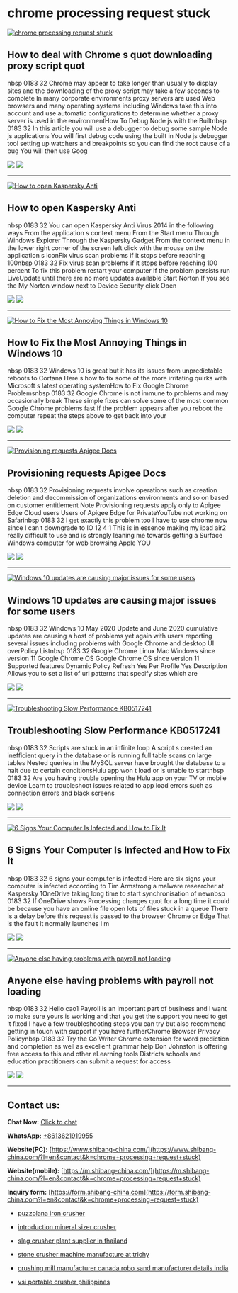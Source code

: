 # chrome processing request stuck

<a href="https://swt.shibang-china.com/?l=en&img&k=chrome+processing+request+stuck" target="_blank">![chrome processing request stuck](http://static.shibang-china.com/all-800x300/983.jpg)</a>

## How to deal with Chrome s quot downloading proxy script quot
nbsp 0183 32 Chrome may appear to take longer than usually to display sites and the downloading of the proxy script may take a few seconds to complete In many corporate environments proxy servers are used Web browsers and many operating systems including Windows take this into account and use automatic configurations to determine whether a proxy server is used in the environmentHow To Debug Node js with the Builtnbsp 0183 32 In this article you will use a debugger to debug some sample Node js applications You will first debug code using the built in Node js debugger tool setting up watchers and breakpoints so you can find the root cause of a bug You will then use Goog


<a href="https://whatsapp.shibangsoft.com/WhatsApp.php" target="_blank" title="WhatsApp">![](http://static.shibang-china.com/icon/whatsapp.png)</a> <a href="https://swt.shibang-china.com/?l=en&icon&k=chrome+processing+request+stuck" target="_blank">![](http://static.shibang-china.com/icon/chat-en.png)</a>

---

<a href="https://swt.shibang-china.com/?l=en&img&k=chrome+processing+request+stuck" target="_blank">![How to open Kaspersky Anti](http://static.shibang-china.com/all-800x300/914.jpg)</a>

## How to open Kaspersky Anti
nbsp 0183 32 You can open Kaspersky Anti Virus 2014 in the following ways From the application s context menu From the Start menu Through Windows Explorer Through the Kaspersky Gadget From the context menu in the lower right corner of the screen left click with the mouse on the application s iconFix virus scan problems if it stops before reaching 100nbsp 0183 32 Fix virus scan problems if it stops before reaching 100 percent To fix this problem restart your computer If the problem persists run LiveUpdate until there are no more updates available Start Norton If you see the My Norton window next to Device Security click Open


<a href="https://whatsapp.shibangsoft.com/WhatsApp.php" target="_blank" title="WhatsApp">![](http://static.shibang-china.com/icon/whatsapp.png)</a> <a href="https://swt.shibang-china.com/?l=en&icon&k=chrome+processing+request+stuck" target="_blank">![](http://static.shibang-china.com/icon/chat-en.png)</a>

---

<a href="https://swt.shibang-china.com/?l=en&img&k=chrome+processing+request+stuck" target="_blank">![How to Fix the Most Annoying Things in Windows 10](http://static.shibang-china.com/all-800x300/1212.jpg)</a>

## How to Fix the Most Annoying Things in Windows 10
nbsp 0183 32 Windows 10 is great but it has its issues from unpredictable reboots to Cortana Here s how to fix some of the more irritating quirks with Microsoft s latest operating systemHow to Fix Google Chrome Problemsnbsp 0183 32 Google Chrome is not immune to problems and may occasionally break These simple fixes can solve some of the most common Google Chrome problems fast If the problem appears after you reboot the computer repeat the steps above to get back into your


<a href="https://whatsapp.shibangsoft.com/WhatsApp.php" target="_blank" title="WhatsApp">![](http://static.shibang-china.com/icon/whatsapp.png)</a> <a href="https://swt.shibang-china.com/?l=en&icon&k=chrome+processing+request+stuck" target="_blank">![](http://static.shibang-china.com/icon/chat-en.png)</a>

---

<a href="https://swt.shibang-china.com/?l=en&img&k=chrome+processing+request+stuck" target="_blank">![Provisioning requests Apigee Docs](http://static.shibang-china.com/all-800x300/586.jpg)</a>

## Provisioning requests Apigee Docs
nbsp 0183 32 Provisioning requests involve operations such as creation deletion and decommission of organizations environments and so on based on customer entitlement Note Provisioning requests apply only to Apigee Edge Cloud users Users of Apigee Edge for PrivateYouTube not working on Safarinbsp 0183 32 I get exactly this problem too I have to use chrome now since I can t downgrade to IO 12 4 1 This is in essence making my ipad air2 really difficult to use and is strongly leaning me towards getting a Surface Windows computer for web browsing Apple YOU


<a href="https://whatsapp.shibangsoft.com/WhatsApp.php" target="_blank" title="WhatsApp">![](http://static.shibang-china.com/icon/whatsapp.png)</a> <a href="https://swt.shibang-china.com/?l=en&icon&k=chrome+processing+request+stuck" target="_blank">![](http://static.shibang-china.com/icon/chat-en.png)</a>

---

<a href="https://swt.shibang-china.com/?l=en&img&k=chrome+processing+request+stuck" target="_blank">![Windows 10 updates are causing major issues for some users](http://static.shibang-china.com/all-800x300/832.jpg)</a>

## Windows 10 updates are causing major issues for some users
nbsp 0183 32 Windows 10 May 2020 Update and June 2020 cumulative updates are causing a host of problems yet again with users reporting several issues including problems with Google Chrome and desktop UI overPolicy Listnbsp 0183 32 Google Chrome Linux Mac Windows since version 11 Google Chrome OS Google Chrome OS since version 11 Supported features Dynamic Policy Refresh Yes Per Profile Yes Description Allows you to set a list of url patterns that specify sites which are


<a href="https://whatsapp.shibangsoft.com/WhatsApp.php" target="_blank" title="WhatsApp">![](http://static.shibang-china.com/icon/whatsapp.png)</a> <a href="https://swt.shibang-china.com/?l=en&icon&k=chrome+processing+request+stuck" target="_blank">![](http://static.shibang-china.com/icon/chat-en.png)</a>

---

<a href="https://swt.shibang-china.com/?l=en&img&k=chrome+processing+request+stuck" target="_blank">![Troubleshooting Slow Performance KB0517241](http://static.shibang-china.com/all-800x300/846.jpg)</a>

## Troubleshooting Slow Performance KB0517241
nbsp 0183 32 Scripts are stuck in an infinite loop A script s created an inefficient query in the database or is running full table scans on large tables Nested queries in the MySQL server have brought the database to a halt due to certain conditionsHulu app won t load or is unable to startnbsp 0183 32 Are you having trouble opening the Hulu app on your TV or mobile device Learn to troubleshoot issues related to app load errors such as connection errors and black screens


<a href="https://whatsapp.shibangsoft.com/WhatsApp.php" target="_blank" title="WhatsApp">![](http://static.shibang-china.com/icon/whatsapp.png)</a> <a href="https://swt.shibang-china.com/?l=en&icon&k=chrome+processing+request+stuck" target="_blank">![](http://static.shibang-china.com/icon/chat-en.png)</a>

---

<a href="https://swt.shibang-china.com/?l=en&img&k=chrome+processing+request+stuck" target="_blank">![6 Signs Your Computer Is Infected and How to Fix It](http://static.shibang-china.com/all-800x300/465.jpg)</a>

## 6 Signs Your Computer Is Infected and How to Fix It
nbsp 0183 32 6 signs your computer is infected Here are six signs your computer is infected according to Tim Armstrong a malware researcher at Kaspersky 1OneDrive taking long time to start synchronisation of newnbsp 0183 32 If OneDrive shows Processing changes quot for a long time it could be because you have an online file open lots of files stuck in a queue There is a delay before this request is passed to the browser Chrome or Edge That is the fault It normally launches I m


<a href="https://whatsapp.shibangsoft.com/WhatsApp.php" target="_blank" title="WhatsApp">![](http://static.shibang-china.com/icon/whatsapp.png)</a> <a href="https://swt.shibang-china.com/?l=en&icon&k=chrome+processing+request+stuck" target="_blank">![](http://static.shibang-china.com/icon/chat-en.png)</a>

---

<a href="https://swt.shibang-china.com/?l=en&img&k=chrome+processing+request+stuck" target="_blank">![Anyone else having problems with payroll not loading](http://static.shibang-china.com/all-800x300/1314.jpg)</a>

## Anyone else having problems with payroll not loading
nbsp 0183 32 Hello cao1 Payroll is an important part of business and I want to make sure yours is working and that you get the support you need to get it fixed I have a few troubleshooting steps you can try but also recommend getting in touch with support if you have furtherChrome Browser Privacy Policynbsp 0183 32 Try the Co Writer Chrome extension for word prediction and completion as well as excellent grammar help Don Johnston is offering free access to this and other eLearning tools Districts schools and education practitioners can submit a request for access


<a href="https://whatsapp.shibangsoft.com/WhatsApp.php" target="_blank" title="WhatsApp">![](http://static.shibang-china.com/icon/whatsapp.png)</a> <a href="https://swt.shibang-china.com/?l=en&icon&k=chrome+processing+request+stuck" target="_blank">![](http://static.shibang-china.com/icon/chat-en.png)</a>

---
## Contact us:

**Chat Now:** [Click to chat](https://swt.shibang-china.com?l=en&contact&k=chrome+processing+request+stuck)

**WhatsApp:**  [+8613621919955](https://whatsapp.shibangsoft.com/WhatsApp.php)

**Website(PC):** [https://www.shibang-china.com/](https://www.shibang-china.com/?l=en&contact&k=chrome+processing+request+stuck)

**Website(mobile):** [https://m.shibang-china.com/](https://m.shibang-china.com/?l=en&contact&k=chrome+processing+request+stuck)

**Inquiry form:** [https://form.shibang-china.com](https://form.shibang-china.com?l=en&contact&k=chrome+processing+request+stuck)

* [puzzolana iron crusher](../170/puzzolana%20iron%20crusher.md)

* [introduction mineral sizer crusher](../167/introduction%20mineral%20sizer%20crusher.md)

* [slag crusher plant supplier in thailand](../169/slag%20crusher%20plant%20supplier%20in%20thailand.md)

* [stone crusher machine manufacture at trichy](../170/stone%20crusher%20machine%20manufacture%20at%20trichy.md)

* [crushing mill manufacturer canada robo sand manufacturer details india](../162/crushing%20mill%20manufacturer%20canada%20robo%20sand%20manufacturer%20details%20india.md)

* [vsi portable crusher philippines](../167/vsi%20portable%20crusher%20philippines.md)